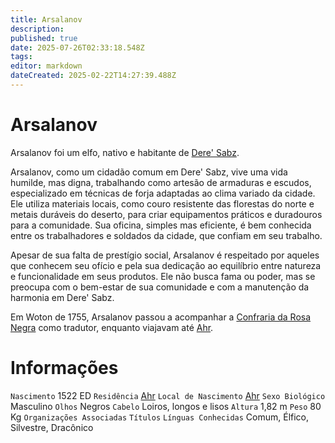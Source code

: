 ```yaml
---
title: Arsalanov
description: 
published: true
date: 2025-07-26T02:33:18.548Z
tags: 
editor: markdown
dateCreated: 2025-02-22T14:27:39.488Z
---
```


# Arsalanov
Arsalanov foi um elfo, nativo e habitante de [Dere' Sabz](/lugares/plano-material/drafeon/sudeste-de-drafeon/dere-sabz).

Arsalanov, como um cidadão comum em Dere' Sabz, vive uma vida humilde, mas digna, trabalhando como artesão de armaduras e escudos, especializado em técnicas de forja adaptadas ao clima variado da cidade. Ele utiliza materiais locais, como couro resistente das florestas do norte e metais duráveis do deserto, para criar equipamentos práticos e duradouros para a comunidade. Sua oficina, simples mas eficiente, é bem conhecida entre os trabalhadores e soldados da cidade, que confiam em seu trabalho.

Apesar de sua falta de prestígio social, Arsalanov é respeitado por aqueles que conhecem seu ofício e pela sua dedicação ao equilíbrio entre natureza e funcionalidade em seus produtos. Ele não busca fama ou poder, mas se preocupa com o bem-estar de sua comunidade e com a manutenção da harmonia em Dere' Sabz.

Em Woton de 1755, Arsalanov passou a acompanhar a [Confraria da Rosa Negra](/faccoes/faccoes-independentes/confraria-da-rosa-negra) como tradutor, enquanto viajavam até [Ahr](/lugares/plano-material/drafeon/sudeste-de-drafeon/ahr).

# Informações
`Nascimento` 1522 ED
`Residência` [Ahr](/lugares/plano-material/drafeon/sudeste-de-drafeon/ahr)
`Local de Nascimento` [Ahr](/lugares/plano-material/drafeon/sudeste-de-drafeon/ahr)
`Sexo Biológico` Masculino
`Olhos` Negros 
`Cabelo` Loiros, longos e lisos
`Altura` 1,82 m
`Peso` 80 Kg
`Organizações Associadas`
`Títulos`
`Línguas Conhecidas` Comum, Élfico, Silvestre, Dracônico
